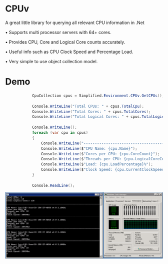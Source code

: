 # CPUv
A great little library for querying all relevant CPU information in .Net

• Supports multi processor servers with 64+ cores.

• Provides CPU, Core and Logical Core counts accurately.

• Useful info such as CPU Clock Speed and Percentage Load.

• Very simple to use object collection model.

# Demo

```cs
            CpuCollection cpus = Simplified.Environment.CPUv.GetCPUs();

            Console.WriteLine("Total CPUs: " + cpus.TotalCpu);
            Console.WriteLine("Total Cores: " + cpus.TotalCores);
            Console.WriteLine("Total Logical Cores: " + cpus.TotalLogicalCores);

            Console.WriteLine();
            foreach (var cpu in cpus)
            {
                Console.WriteLine("--------------------------------------------------------------------------------");
                Console.WriteLine($"CPU Name: {cpu.Name}");
                Console.WriteLine($"Cores per CPU: {cpu.CoreCount}");
                Console.WriteLine($"Threads per CPU: {cpu.LogicalCoreCount}");
                Console.WriteLine($"Load: {cpu.LoadPercentage}%");
                Console.WriteLine($"Clock Speed: {cpu.CurrentClockSpeed}Mhz");
            }

            Console.ReadLine();
```

![alt text](https://raw.githubusercontent.com/krugertech/CPUv/master/CPUvDemo.png)
